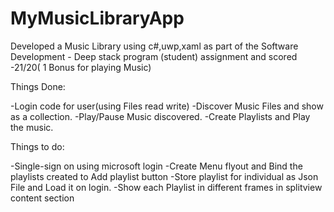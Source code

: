 # MyMusicLibraryApp

Developed a  Music Library using c#,uwp,xaml  as part of the Software Development - Deep stack program (student) assignment and scored -21/20( 1 Bonus for playing Music)


Things Done:

-Login code for user(using Files read write)
-Discover Music Files and show as a collection.
-Play/Pause Music discovered.
-Create Playlists and Play the music.

Things to do:

-Single-sign on using microsoft login
-Create Menu flyout and Bind the playlists created to Add playlist button
-Store playlist for individual as Json File and Load it on login.
-Show each Playlist in different frames in splitview content section

 
